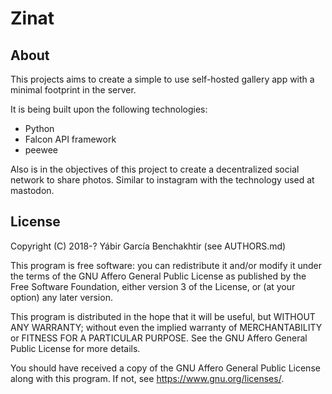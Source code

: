 # Zinat

## About

This projects aims to create a simple to use self-hosted gallery app
with a minimal footprint in the server.

It is being built upon the following technologies:

* Python
* Falcon API framework
* peewee

Also is in the objectives of this project to create a decentralized social 
network to share photos. Similar to instagram with the technology used at mastodon.

## License

Copyright (C) 2018-? Yábir García Benchakhtir (see AUTHORS.md)

This program is free software: you can redistribute it and/or modify it under the terms of the GNU Affero General Public License as published by the Free Software Foundation, either version 3 of the License, or (at your option) any later version.

This program is distributed in the hope that it will be useful, but WITHOUT ANY WARRANTY; without even the implied warranty of MERCHANTABILITY or FITNESS FOR A PARTICULAR PURPOSE. See the GNU Affero General Public License for more details.

You should have received a copy of the GNU Affero General Public License along with this program. If not, see https://www.gnu.org/licenses/.
